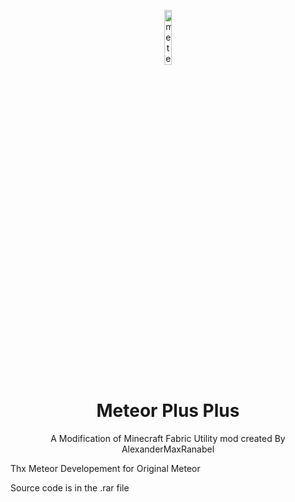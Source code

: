 <p align="center">
<img src="https://i.hizliresim.com/qj3i0vr.jpeg" alt="meteor-client-logo" width="15%"/>
</p>

<h1 align="center">Meteor Plus Plus </h1>
<p align="center">A Modification of Minecraft Fabric Utility mod created By AlexanderMaxRanabel</p>

Thx Meteor Developement for Original Meteor

Source code is in the .rar file
